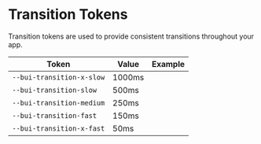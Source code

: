 # Transition Tokens

Transition tokens are used to provide consistent transitions throughout your app.

| Token                     | Value  | Example                                                                                        |
| ------------------------- | ------ | ---------------------------------------------------------------------------------------------- |
| `--bui-transition-x-slow` | 1000ms | <div class="transition-demo" style="transition-duration: var(--bui-transition-x-slow);"></div> |
| `--bui-transition-slow`   | 500ms  | <div class="transition-demo" style="transition-duration: var(--bui-transition-slow);"></div>   |
| `--bui-transition-medium` | 250ms  | <div class="transition-demo" style="transition-duration: var(--bui-transition-medium);"></div> |
| `--bui-transition-fast`   | 150ms  | <div class="transition-demo" style="transition-duration: var(--bui-transition-fast);"></div>   |
| `--bui-transition-x-fast` | 50ms   | <div class="transition-demo" style="transition-duration: var(--bui-transition-x-fast);"></div> |
